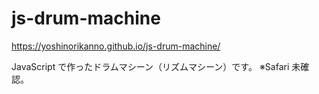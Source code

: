 # js-drum-machine
https://yoshinorikanno.github.io/js-drum-machine/

JavaScript で作ったドラムマシーン（リズムマシーン）です。
※Safari 未確認。

